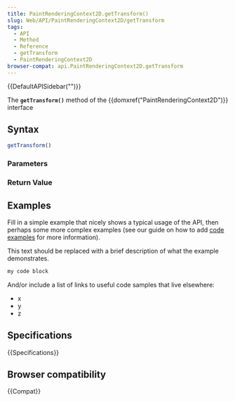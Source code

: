 ```yaml
---
title: PaintRenderingContext2D.getTransform()
slug: Web/API/PaintRenderingContext2D/getTransform
tags:
  - API
  - Method
  - Reference
  - getTransform
  - PaintRenderingContext2D
browser-compat: api.PaintRenderingContext2D.getTransform
---
```

{{DefaultAPISidebar("")}}

The **`getTransform()`** method of the {{domxref("PaintRenderingContext2D")}} interface 

## Syntax

```js
getTransform()
```

### Parameters



### Return Value



## Examples

Fill in a simple example that nicely shows a typical usage of the API, then perhaps some more complex examples (see our guide on how to add [code examples](/en-US/docs/MDN/Contribute/Structures/Code_examples) for more information).

This text should be replaced with a brief description of what the example demonstrates.

```js
my code block
```

And/or include a list of links to useful code samples that live elsewhere:

*   x
*   y
*   z

## Specifications

{{Specifications}}

## Browser compatibility

{{Compat}}

